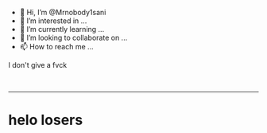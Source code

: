 - 👋 Hi, I’m @Mrnobody1sani 
- 👀 I’m interested in ...
- 🌱 I’m currently learning ...
- 💞️ I’m looking to collaborate on ...
- 📫 How to reach me ...

<!---
Mrnobody1sani/Mrnobody1sani is a ✨ special ✨ repository because its `README.md` (this file) appears on your GitHub profile.
You can click the Preview link to take a look at your changes.
--->
<p>I don't give a fvck</p><Br/><hr>
<h1>helo losers </h1>
<!--- this is a link --->
<a href="https://www.facebook.com/serneeh.yau" />

